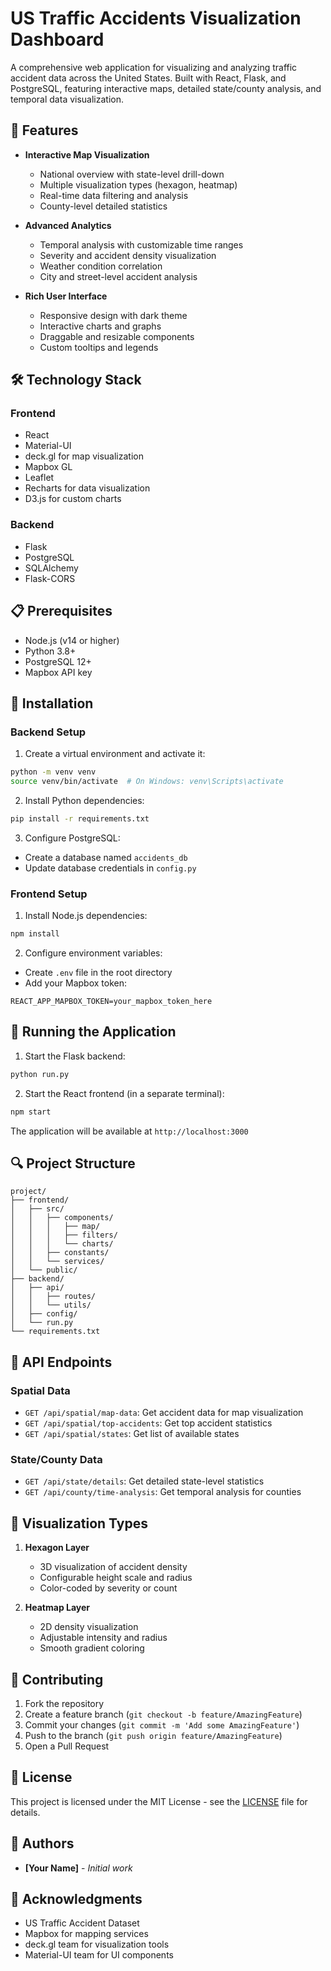 # US Traffic Accidents Visualization Dashboard

A comprehensive web application for visualizing and analyzing traffic accident data across the United States. Built with React, Flask, and PostgreSQL, featuring interactive maps, detailed state/county analysis, and temporal data visualization.

## 🚀 Features

- **Interactive Map Visualization**
  - National overview with state-level drill-down
  - Multiple visualization types (hexagon, heatmap)
  - Real-time data filtering and analysis
  - County-level detailed statistics

- **Advanced Analytics**
  - Temporal analysis with customizable time ranges
  - Severity and accident density visualization
  - Weather condition correlation
  - City and street-level accident analysis

- **Rich User Interface**
  - Responsive design with dark theme
  - Interactive charts and graphs
  - Draggable and resizable components
  - Custom tooltips and legends

## 🛠️ Technology Stack

### Frontend
- React
- Material-UI
- deck.gl for map visualization
- Mapbox GL
- Leaflet
- Recharts for data visualization
- D3.js for custom charts

### Backend
- Flask
- PostgreSQL
- SQLAlchemy
- Flask-CORS

## 📋 Prerequisites

- Node.js (v14 or higher)
- Python 3.8+
- PostgreSQL 12+
- Mapbox API key

## 🔧 Installation

### Backend Setup

1. Create a virtual environment and activate it:
```bash
python -m venv venv
source venv/bin/activate  # On Windows: venv\Scripts\activate
```

2. Install Python dependencies:
```bash
pip install -r requirements.txt
```

3. Configure PostgreSQL:
- Create a database named `accidents_db`
- Update database credentials in `config.py`

### Frontend Setup

1. Install Node.js dependencies:
```bash
npm install
```

2. Configure environment variables:
- Create `.env` file in the root directory
- Add your Mapbox token:
```
REACT_APP_MAPBOX_TOKEN=your_mapbox_token_here
```

## 🚀 Running the Application

1. Start the Flask backend:
```bash
python run.py
```

2. Start the React frontend (in a separate terminal):
```bash
npm start
```

The application will be available at `http://localhost:3000`

## 🔍 Project Structure

```
project/
├── frontend/
│   ├── src/
│   │   ├── components/
│   │   │   ├── map/
│   │   │   ├── filters/
│   │   │   └── charts/
│   │   ├── constants/
│   │   └── services/
│   └── public/
├── backend/
│   ├── api/
│   │   ├── routes/
│   │   └── utils/
│   ├── config/
│   └── run.py
└── requirements.txt
```

## 🔐 API Endpoints

### Spatial Data
- `GET /api/spatial/map-data`: Get accident data for map visualization
- `GET /api/spatial/top-accidents`: Get top accident statistics
- `GET /api/spatial/states`: Get list of available states

### State/County Data
- `GET /api/state/details`: Get detailed state-level statistics
- `GET /api/county/time-analysis`: Get temporal analysis for counties

## 🎨 Visualization Types

1. **Hexagon Layer**
   - 3D visualization of accident density
   - Configurable height scale and radius
   - Color-coded by severity or count

2. **Heatmap Layer**
   - 2D density visualization
   - Adjustable intensity and radius
   - Smooth gradient coloring

## 🤝 Contributing

1. Fork the repository
2. Create a feature branch (`git checkout -b feature/AmazingFeature`)
3. Commit your changes (`git commit -m 'Add some AmazingFeature'`)
4. Push to the branch (`git push origin feature/AmazingFeature`)
5. Open a Pull Request

## 📝 License

This project is licensed under the MIT License - see the [LICENSE](LICENSE) file for details.

## 👥 Authors

- **[Your Name]** - *Initial work*

## 🙏 Acknowledgments

- US Traffic Accident Dataset
- Mapbox for mapping services
- deck.gl team for visualization tools
- Material-UI team for UI components
